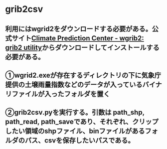 # grib2csv
## 利用にはwgrid2をダウンロードする必要がある。公式サイト[Climate Prediction Center - wgrib2: grib2 utility](https://www.cpc.ncep.noaa.gov/products/wesley/wgrib2/)からダウンロードしてインストールする必要がある。
## ①wgrid2.exeが存在するディレクトリの下に気象庁提供の土壌雨量指数などのデータが入っているバイナリファイルが入ったフォルダを置く
## ②grib2csv.pyを実行する。引数は path_shp, path_read, path_saveであり、それぞれ、クリップしたい領域のshpファイル、binファイルがあるフォルダのパス、csvを保存したいパスである。
